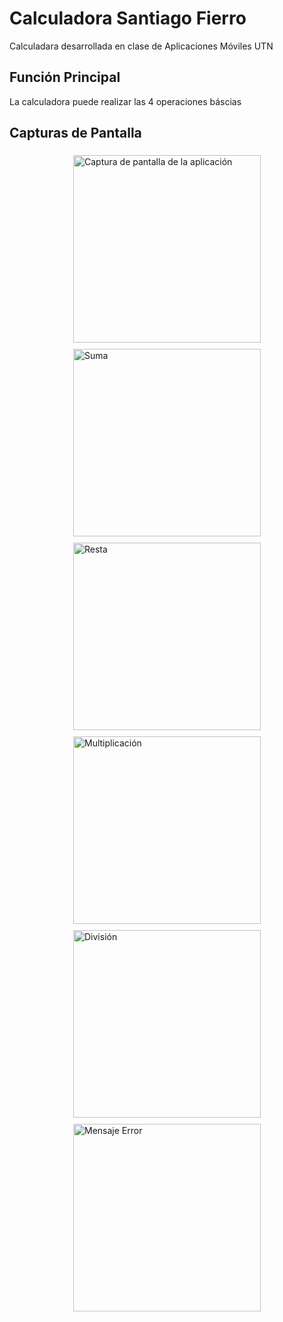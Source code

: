 # Calculadora Santiago Fierro

Calculadara desarrollada en clase de Aplicaciones Móviles UTN

## Función Principal

La calculadora puede realizar las 4 operaciones báscias

## Capturas de Pantalla

<div style="display: flex; justify-content: space-around; flex-wrap: wrap;">

<img style="margin: 5px;" src="https://github.com/Santym8/Calculadora/blob/main/img/WhatsApp%20Image%202024-04-12%20at%2017.15.15_02ffa16d.jpg?raw=true" alt="Captura de pantalla de la aplicación" width="300">

<img style="margin: 5px;" src="https://github.com/Santym8/Calculadora/blob/main/img/WhatsApp%20Image%202024-04-12%20at%2017.15.15_bc106523.jpg?raw=true" alt="Suma" width="300">

<img style="margin: 5px;" src="https://github.com/Santym8/Calculadora/blob/main/img/WhatsApp%20Image%202024-04-12%20at%2017.15.15_d5968fba.jpg?raw=true" alt="Resta" width="300">


<img style="margin: 5px;" src="https://github.com/Santym8/Calculadora/blob/main/img/WhatsApp%20Image%202024-04-12%20at%2017.15.15_3077ed3d.jpg?raw=true" alt="Multiplicación" width="300">

<img style="margin: 5px;" src="https://github.com/Santym8/Calculadora/blob/main/img/WhatsApp%20Image%202024-04-12%20at%2017.15.16_33b62767.jpg?raw=true" alt="División" width="300">

<img style="margin: 5px;" src="https://github.com/Santym8/Calculadora/blob/main/img/WhatsApp%20Image%202024-04-12%20at%2017.15.16_653ab427.jpg?raw=true" alt="Mensaje Error" width="300">

</div>





